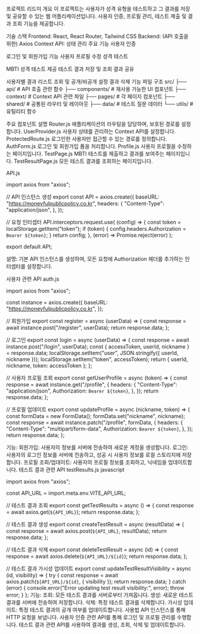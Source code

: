 프로젝트 리드미
개요
이 프로젝트는 사용자가 성격 유형을 테스트하고 그 결과를 저장 및 공유할 수 있는 웹 어플리케이션입니다. 사용자 인증, 프로필 관리, 테스트 제출 및 결과 조회 기능을 제공합니다.

기술 스택
Frontend: React, React Router, Tailwind CSS
Backend: (API 호출을 위한) Axios
Context API: 상태 관리
주요 기능
사용자 인증

로그인 및 회원가입 기능
사용자 프로필 수정
성격 테스트

MBTI 성격 테스트 제공
테스트 결과 저장 및 조회
결과 공유

사용자별 결과 리스트 조회 및 공개/비공개 설정
결과 삭제 기능
파일 구조
src/
├── api/              # API 호출 관련 함수
├── components/       # 재사용 가능한 UI 컴포넌트
├── context/          # Context API 관련 파일
├── pages/            # 각 페이지 컴포넌트
├── shared/           # 공통된 라우터 및 레이아웃
├── data/             # 테스트 질문 데이터
└── utils/            # 유틸리티 함수

주요 컴포넌트 설명
Router.js
애플리케이션의 라우팅을 담당하며, 보호된 경로를 설정합니다.
UserProvider.js
사용자 상태를 관리하는 Context API를 설정합니다.
ProtectedRoute.js
로그인한 사용자만 접근할 수 있는 경로를 정의합니다.
AuthForm.js
로그인 및 회원가입 폼을 처리합니다.
Profile.js
사용자 프로필을 수정하는 페이지입니다.
TestPage.js
MBTI 테스트를 제출하고 결과를 보여주는 페이지입니다.
TestResultPage.js
모든 테스트 결과를 조회하는 페이지입니다.

API.js

import axios from "axios";

// API 인스턴스 생성
export const API = axios.create({
  baseURL: "https://moneyfulpublicpolicy.co.kr",
  headers: {
    "Content-Type": "application/json",
  },
});

// 요청 인터셉터
API.interceptors.request.use(
  (config) => {
    const token = localStorage.getItem("token");
    if (token) {
      config.headers.Authorization = `Bearer ${token}`;
    }
    return config;
  },
  (error) => Promise.reject(error)
);

export default API;

설명: 기본 API 인스턴스를 생성하며, 모든 요청에 Authorization 헤더를 추가하는 인터셉터를 설정합니다.

사용자 관련 API
auth.js

import axios from "axios";

const instance = axios.create({
  baseURL: "https://moneyfulpublicpolicy.co.kr",
});

// 회원가입
export const register = async (userData) => {
  const response = await instance.post("/register", userData);
  return response.data;
};

// 로그인
export const login = async (userData) => {
  const response = await instance.post("/login", userData);
  const { accessToken, userId, nickname } = response.data;
  localStorage.setItem("user", JSON.stringify({ userId, nickname }));
  localStorage.setItem("token", accessToken);
  return { userId, nickname, token: accessToken };
};

// 사용자 프로필 조회
export const getUserProfile = async (token) => {
  const response = await instance.get("/profile", {
    headers: {
      "Content-Type": "application/json",
      Authorization: `Bearer ${token}`,
    },
  });
  return response.data;
};

// 프로필 업데이트
export const updateProfile = async (nickname, token) => {
  const formData = new FormData();
  formData.set("nickname", nickname);
  const response = await instance.patch("/profile", formData, {
    headers: {
      "Content-Type": "multipart/form-data",
      Authorization: `Bearer ${token}`,
    },
  });
  return response.data;
};

기능:
회원가입: 사용자의 정보를 서버에 전송하여 새로운 계정을 생성합니다.
로그인: 사용자의 로그인 정보를 서버에 전송하고, 성공 시 사용자 정보를 로컬 스토리지에 저장합니다.
프로필 조회/업데이트: 사용자의 프로필 정보를 조회하고, 닉네임을 업데이트합니다.
테스트 결과 관련 API
testResults.js
javascript


import axios from "axios";

const API_URL = import.meta.env.VITE_API_URL;

// 테스트 결과 조회
export const getTestResults = async () => {
  const response = await axios.get(`${API_URL}`);
  return response.data;
};

// 테스트 결과 생성
export const createTestResult = async (resultData) => {
  const response = await axios.post(`${API_URL}`, resultData);
  return response.data;
};

// 테스트 결과 삭제
export const deleteTestResult = async (id) => {
  const response = await axios.delete(`${API_URL}/${id}`);
  return response.data;
};

// 테스트 결과 가시성 업데이트
export const updateTestResultVisibility = async (id, visibility) => {
  try {
    const response = await axios.patch(`${API_URL}/${id}`, { visibility });
    return response.data;
  } catch (error) {
    console.error("Error updating test result visibility:", error);
    throw error;
  }
};
기능:
조회: 모든 테스트 결과를 서버로부터 가져옵니다.
생성: 새로운 테스트 결과를 서버에 전송하여 저장합니다.
삭제: 특정 테스트 결과를 삭제합니다.
가시성 업데이트: 특정 테스트 결과의 공개 여부를 업데이트합니다.
사용법
API 인스턴스를 통해 HTTP 요청을 보냅니다.
사용자 인증 관련 API를 통해 로그인 및 프로필 관리를 수행합니다.
테스트 결과 관련 API를 사용하여 결과를 생성, 조회, 삭제 및 업데이트합니다.
